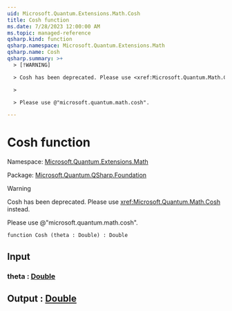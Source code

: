 ```yaml
---
uid: Microsoft.Quantum.Extensions.Math.Cosh
title: Cosh function
ms.date: 7/28/2023 12:00:00 AM
ms.topic: managed-reference
qsharp.kind: function
qsharp.namespace: Microsoft.Quantum.Extensions.Math
qsharp.name: Cosh
qsharp.summary: >+
  > [!WARNING]

  > Cosh has been deprecated. Please use <xref:Microsoft.Quantum.Math.Cosh> instead.

  >

  > Please use @"microsoft.quantum.math.cosh".

---
```


# Cosh function

Namespace: [Microsoft.Quantum.Extensions.Math](xref:Microsoft.Quantum.Extensions.Math)

Package: [Microsoft.Quantum.QSharp.Foundation](https://nuget.org/packages/Microsoft.Quantum.QSharp.Foundation)


> [!WARNING]
> Cosh has been deprecated. Please use <xref:Microsoft.Quantum.Math.Cosh> instead.
>
> Please use @"microsoft.quantum.math.cosh".



```qsharp
function Cosh (theta : Double) : Double
```


## Input

### theta : [Double](xref:microsoft.quantum.qsharp.valueliterals#double-literals)





## Output : [Double](xref:microsoft.quantum.qsharp.valueliterals#double-literals)

